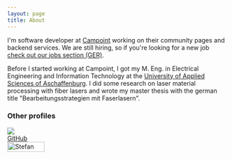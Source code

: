 ```yaml
---
layout: page
title: About
---
```


I'm software developer at [Campoint](http://www.campoint.net) working on their community pages and backend services. We are still hiring, so if you're looking for a new job [check out our jobs section (GER)](http://www.campoint.net/karriere).

Before I started working at Campoint, I got my M. Eng. in Electrical Engineering and Information Technology at the [University of Applied Sciences of Aschaffenburg](http://www.hs-ab.de/). I did some research on laser material processing with fiber lasers and wrote my master thesis with the german title "Bearbeitungsstrategien mit Faserlasern".

### Other profiles



<div class="clear">
  <div class="fLeft" style="width: 150px">
    <img src="{{ site.baseurl }}public/github-32px.png" class="fLeft" style="margin-right: 10px">
    <div><a href="{{ site.github.account }}" width="32" height="32" target="_blank">GitHub</a></div>
  </div>
  
  <div class="fLeft">
    <a href="http://www.xing.com/profile/Stefan_Hasenstab2" target="_blank" rel="me"><img src="http://www.xing.com/img/buttons/1_de_btn.gif" width="85" height="23" alt="Stefan Hasenstab"></a>
  </div>
</div>
